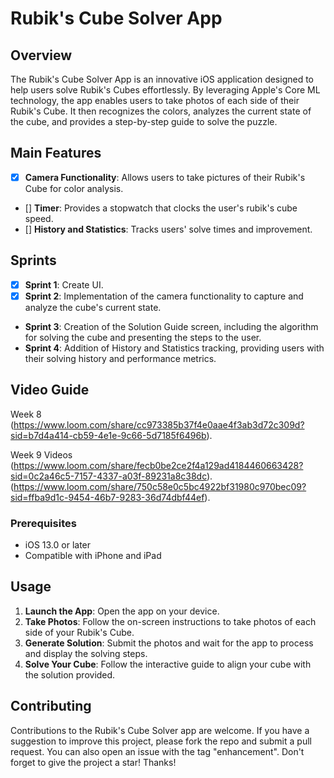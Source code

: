 # Rubik's Cube Solver App

## Overview
The Rubik's Cube Solver App is an innovative iOS application designed to help users solve Rubik's Cubes effortlessly. By leveraging Apple's Core ML technology, the app enables users to take photos of each side of their Rubik's Cube. It then recognizes the colors, analyzes the current state of the cube, and provides a step-by-step guide to solve the puzzle.

## Main Features

- [x] **Camera Functionality**: Allows users to take pictures of their Rubik's Cube for color analysis.
- [] **Timer**: Provides a stopwatch that clocks the user's rubik's cube speed.
- [] **History and Statistics**: Tracks users' solve times and improvement.

## Sprints

- [x] **Sprint 1**: Create UI.
- [x] **Sprint 2**: Implementation of the camera functionality to capture and analyze the cube's current state.
- **Sprint 3**: Creation of the Solution Guide screen, including the algorithm for solving the cube and presenting the steps to the user.
- **Sprint 4**: Addition of History and Statistics tracking, providing users with their solving history and performance metrics.

## Video Guide

Week 8
(https://www.loom.com/share/cc973385b37f4e0aae4f3ab3d72c309d?sid=b7d4a414-cb59-4e1e-9c66-5d7185f6496b).

Week 9 Videos
(https://www.loom.com/share/fecb0be2ce2f4a129ad4184460663428?sid=0c2a46c5-7157-4337-a03f-89231a8c38dc).
(https://www.loom.com/share/750c58e0c5bc4922bf31980c970bec09?sid=ffba9d1c-9454-46b7-9283-36d74dbf44ef).


### Prerequisites
- iOS 13.0 or later
- Compatible with iPhone and iPad

## Usage
1. **Launch the App**: Open the app on your device.
2. **Take Photos**: Follow the on-screen instructions to take photos of each side of your Rubik's Cube.
3. **Generate Solution**: Submit the photos and wait for the app to process and display the solving steps.
4. **Solve Your Cube**: Follow the interactive guide to align your cube with the solution provided.

## Contributing
Contributions to the Rubik's Cube Solver app are welcome. If you have a suggestion to improve this project, please fork the repo and submit a pull request. You can also open an issue with the tag "enhancement". Don't forget to give the project a star! Thanks!



